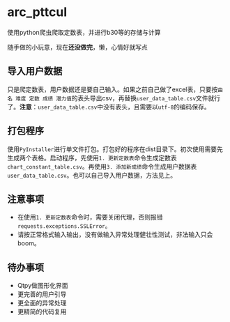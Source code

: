 # arc_pttcul

使用python爬虫爬取定数表，并进行b30等的存储与计算

随手做的小玩意，现在**还没做完**，懒，心情好就写点

## 导入用户数据

只是爬定数表，用户数据还是要自己输入。如果之前自己做了excel表，只要按`曲名 难度 定数 成绩 潜力值`的表头导出csv，再替换`user_data_table.csv`文件就行了。**注意**：`user_data_table.csv`中没有表头，且需要以`utf-8`的编码保存。

## 打包程序

使用`PyInstaller`进行单文件打包。打包好的程序在dist目录下。初次使用需要先生成两个表格。启动程序，先使用`1. 更新定数表`命令生成定数表`chart_constant_table.csv`。再使用`3. 添加新成绩`命令生成用户数据表`user_data_table.csv`。也可以自己导入用户数据，方法见上。

## 注意事项

* 在使用`1. 更新定数表`命令时，需要关闭代理，否则报错`requests.exceptions.SSLError`。
* 请按正常格式输入输出，没有做输入异常处理健壮性测试，非法输入只会boom。

## 待办事项

* Qtpy做图形化界面
* 更完善的用户引导
* 更全面的异常处理
* 更精简的代码复用
  